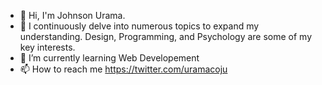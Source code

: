 - 👋 Hi, I'm Johnson Urama.
- 👀 I continuously delve into numerous topics to expand my understanding. Design, Programming, and Psychology are some of my key interests.
- 🌱 I’m currently learning Web Developement
- 📫 How to reach me https://twitter.com/uramacoju

<!---
COJUrama/COJUrama is a ✨ special ✨ repository because its `README.md` (this file) appears on your GitHub profile.
You can click the Preview link to take a look at your changes.
--->
